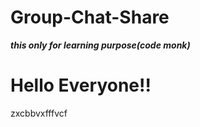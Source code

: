 # Group-Chat-Share
***this only for learning purpose(code monk)***
<h1>Hello  Everyone!!</h1>
zxcbbvxfffvcf
